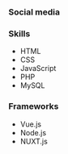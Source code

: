 ### Social media

### Skills
- HTML
- CSS
- JavaScript
- PHP
- MySQL

### Frameworks
- Vue.js
- Node.js
- NUXT.js

### 